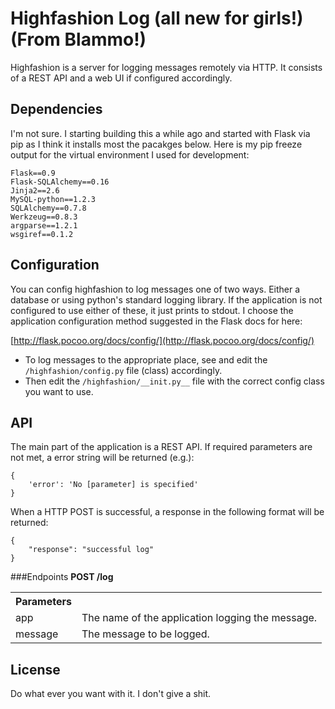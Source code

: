 Highfashion Log (all new for girls!) (From Blammo!)
==========

Highfashion is a server for logging messages remotely via HTTP. It consists of a REST API and a web UI if configured accordingly.

Dependencies
-----------
I'm not sure. I starting building this a while ago and started with
Flask via pip as I think it installs most the pacakges below. Here is my
pip freeze output for the virtual environment I used for development: 

    Flask==0.9
    Flask-SQLAlchemy==0.16
    Jinja2==2.6
    MySQL-python==1.2.3
    SQLAlchemy==0.7.8
    Werkzeug==0.8.3
    argparse==1.2.1
    wsgiref==0.1.2

Configuration
-----------
You can config highfashion to log messages one of two ways. Either a database or
using python's standard logging library. If the application is not
configured to use either of these, it just prints to stdout. I choose the application configuration method suggested in the Flask docs for here:

[http://flask.pocoo.org/docs/config/](http://flask.pocoo.org/docs/config/)

* To log messages to the appropriate place, see and edit the `/highfashion/config.py` file (class) accordingly.
* Then edit the `/highfashion/__init.py__` file with the correct config
  class you want to use.

API
-----------
The main part of the application is a REST API. If required parameters
are not met, a error string will be returned (e.g.):

    {
        'error': 'No [parameter] is specified'
    }

When a HTTP POST is successful, a response in the following format will
be returned:

    {
        "response": "successful log"
    }

###Endpoints
**POST /log**

<table>
  <tr><th><strong>Parameters</strong></th><th>&nbsp;</th></tr>
  <tr><td>app</td><td>The name of the application logging the message.</td></tr>
  <tr><td>message</td><td>The message to be logged.</td></tr>
</table>

License
-----------
Do what ever you want with it. I don't give a shit.

